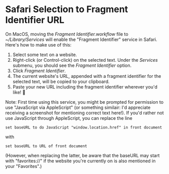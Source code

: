 # Safari Selection to Fragment Identifier URL

On MacOS, moving the *Fragment Identifier.workflow* file to *~/Library/Services* will enable the "Fragment Identifier" service in Safari. Here's how to make use of this:

1. Select some text on a website.
2. Right-click (or Control-click) on the selected text. Under the _Services_ submenu, you should see the _Fragment Identifier_ option.
3. Click _Fragment Identifier_.
4. The current website's URL, appended with a fragment identifier for the selected text, will be copied to your clipboard.
5. Paste your new URL including the fragment identifier wherever you'd like! 🎉

Note: First time using this service, you might be prompted for permission to use "JavaScript via AppleScript" (or something similair: I'd appreciate receiving a screenshot for mentioning correct text here!). If you'd rather not use JavaScript through AppleScript, you can replace the line

```set baseURL to do JavaScript "window.location.href" in front document```

with

```set baseURL to URL of front document```

(However, when replacing the latter, be aware that the baseURL may start with "favorites://" if the website you're currently on is also mentioned in your "Favorites".)

